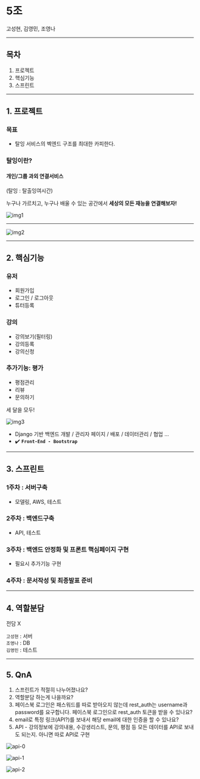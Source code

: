 # 5조

고성현, 김영민, 조영나

---

## 목차

1. 프로젝트
2. 핵심기능
3. 스프린트

---

## 1. 프로젝트

### 목표 
- 탈잉 서비스의 벡엔드 구조를 최대한 카피한다.

### 탈잉이란? 

#### 개인/그룹 과외 연결서비스

(탈잉 : 탈출잉여시간)

누구나 가르치고, 누구나 배울 수 있는 공간에서 **세상의 모든 재능을 연결해보자!**

![img1](https://s21.postimg.org/oy8o3c4x3/Screen_Shot_2017_03_23_at_10_35_14_PM.png)

---
![img2](https://s21.postimg.org/o9ztke67b/Screen_Shot_2017_03_23_at_10_35_23_PM.png)

---

## 2. 핵심기능
### 유저
- 회원가입
- 로그인 / 로그아웃
- 튜터등록

### 강의
- 강의보기(필터링)
- 강의등록
- 강의신청

### 추가기능: 평가
- 평점관리
- 리뷰
- 문의하기

세 달을 모두!

![img3](https://s1.postimg.org/j1cjipue7/Screen_Shot_2017_03_23_at_10_45_50_PM.png)

- Django 기반 백엔드 개발 / 관리자 페이지 / 배포 / 데이터관리 / 협업 ...
- :heavy_check_mark: **`Front-End - Bootstrap`** 

---

## 3. 스프린트

### 1주차 : 서버구축 
- 모델링, AWS, 테스트

### 2주차 : 백엔드구축
- API, 테스트

### 3주차 : 백엔드 안정화 및 프론트 핵심페이지 구현
- 필요시 추가기능 구현

### 4주차 : 문서작성 및 최종발표 준비

---

## 4. 역할분담

전담 X

`고성현` : 서버  
`조영나` : DB  
`김영민` : 테스트   
  
---

## 5. QnA

1. 스프린트가 적절히 나누어졌나요?
2. 역할분담 하는게 나을까요? 
3. 페이스북 로그인은 패스워드를 따로 받아오지 않는데 rest_auth는 username과 password를 요구합니다. 페이스북 로그인으로 rest_auth 토큰을 받을 수 있나요?
4. email로 특정 링크(API?)를 보내서 해당 email에 대한 인증을 할 수 있나요?
5. API - 강의정보에 강의내용, 수강생리스트, 문의, 평점 등 모든 데이터를 API로 보내도 되는지. 아니면 따로 API로 구현

![api-0](https://s7.postimg.org/jg2f96u5n/Screen_Shot_2017-03-24_at_1.29.18_PM.png)

![api-1](https://s27.postimg.org/ehth3r3tv/Screen_Shot_2017-03-24_at_11.25.28_AM.png)

![api-2](https://s27.postimg.org/rn8z9uxpf/Screen_Shot_2017-03-24_at_11.25.41_AM.png)